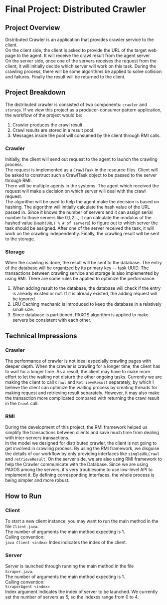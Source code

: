 # Final Project: Distributed Crawler
## Project Overview
Distributed Crawler is an application that provides crawler
service to the client. \
On the client side, the client is asked to provide the URL
of the target web page to the agent. It will receive the crawl 
result from the agent server. \
On the server side, once one of the servers receives the request
from the client, it will initially decide which server will work 
on this task. During the crawling process, there will be some
algorithms be applied to solve collision and failures. Finally
the result will be returned to the client.

## Project Breakdown
The distributed crawler is consisted of two components: `crawler` 
and `storage`. If we view this project as a 
producer-consumer pattern application, the workflow of the 
project would be:
1. Crawler produces the crawl result.
2. Crawl results are stored in a result pool.
3. Messages inside the pool will consumed by the client through
RMI calls.


### Crawler
Initially, the client will send out request to the agent to 
launch the crawling process.\
The request is implemented as a `CrawlTask` in the resource files.
Client will be asked to construct such a CrawlTask object to be 
passed to the server through RMI.\
There will be multiple agents in the systems. The agent which 
received the request will make a decision on which server will 
deal with the crawl
request.\
The algorithm will be used to help the agent make the decision is
based on hashing. The algorithm will initially calculate the hash
value of the URL passed in. Since it knows the number of servers 
and it can assign serial number to those servers like 0,1,2...,
it can calculate the modulus of the hashed value 
(`Hash(URL) % # of servers`) to figure out to which server the
task should be assigned.
After one of the server received the task, it will work on the
crawling independently.
Finally, the crawling result will be sent to the storage.

### Storage
When the crawling is done, the result will be sent to the
database. The entry of the database will be organized by its
primary key -- task UUID.
The transactions between crawling service and storage
is also implemented by using RMI.
There are some rules be applied to optimize the performance:
1. When adding result to the database, the database will
check if the entry is already existed or not. If it is already
existed, the adding request will be ignored.
2. LRU Caching mechanic is introduced to keep the database in
a relatively small size.
3. Since database is partitioned, PAXOS algorithm is applied to
make servers be consistent with each other.

## Technical Impressions
### Crawler
The performance of crawler is not ideal especially crawling
pages with deeper depth. When the crawler is crawling for a
longer time, the client has to wait for a longer time. As a 
result, the client may have to make more effort to let the
waiting not disturb the other ongoing tasks. Currently we are
making the client to call `Crawl` and `RetrieveResult`
separately, by which I believe the client can optimize the
waiting process by creating threads for making request and
retrieving result separately. However, it may also make the
transaction more complicated compared with returning the
crawl result in the `Crawl` call.

### RMI
During the development of this project, the RMI framework helped
us simplify the transactions between clients and save much time
from dealing with inter-servers transactions.\
In the model we designed for distributed crawler, the client is
not going to get involved in crawling process. By using the RMI
framework, we disguise the details of our workflow by only 
providing interfaces like `singleURLCrawl` and `retrieveResult`.
On the server side, we are also using RMI framework to help the
Crawler communicate with the Database. Since we are using PAXOS
among the servers, it's very troublesome to use low-level API
to implement it. By defining corresponding interfaces, the whole
process is being simpler and more robust.

## How to Run
### Client
To start a new client instance, you may want to run the main
method in the file `Client.java`.\
The number of arguments the main method expecting is 1.\
Calling convention:\
```java Client <index>```
Index indicates the index of the client.
### Server
Server is launched through running the main method in the file
`Scraper.java`.\
The number of arguments the main method expecting is 1.\
Calling convention:\
```ScraperAgent <index>```\
Index argument indicates the index of server to be launched.
We currently set the number of servers as 5, so the indexes 
range from 0 to 4.
